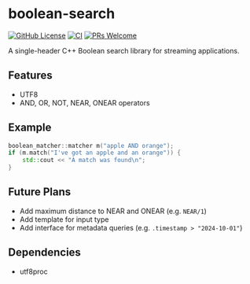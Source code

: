 # boolean-search

[![GitHub License](https://img.shields.io/github/license/rekola/boolean-search?logo=github&logoColor=lightgrey&color=yellow)](https://github.com/rekola/boolean-search/blob/main/LICENSE)
[![CI](https://github.com/rekola/boolean-search/workflows/Ubuntu-CI/badge.svg)]()
[![PRs Welcome](https://img.shields.io/badge/PRs-welcome-brightgreen.svg?style=flat-square)](http://makeapullrequest.com)

A single-header C++ Boolean search library for streaming applications.

## Features

- UTF8
- AND, OR, NOT, NEAR, ONEAR operators

## Example

```c++
boolean_matcher::matcher m("apple AND orange");
if (m.match("I've got an apple and an orange")) {
	std::cout << "A match was found\n";
}
```

## Future Plans

- Add maximum distance to NEAR and ONEAR (e.g. `NEAR/1`)
- Add template for input type
- Add interface for metadata queries (e.g. `.timestamp > "2024-10-01"`)

## Dependencies

- utf8proc
